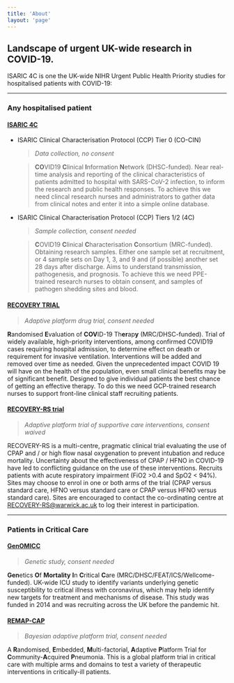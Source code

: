 ```yaml
---
title: 'About'
layout: 'page'
---
```



## Landscape of urgent UK-wide research in COVID-19.

ISARIC 4C is one the UK-wide NIHR Urgent Public Health Priority studies for hospitalised patients with COVID-19:

<hr>

### Any hospitalised patient

#### [ISARIC 4C](./)

- ISARIC Clinical Characterisation Protocol (CCP) Tier 0 (CO-CIN)

	> *Data collection, no consent*

	> **CO**VID19 **C**linical **I**nformation **N**etwork (DHSC-funded). Near real-time analysis and reporting of the clinical characteristics of patients admitted to hospital with SARS-CoV-2 infection, to inform the research and public health responses. To achieve this we need clincal research nurses and administrators to gather data from clinical notes and enter it into a simple online database.

- ISARIC Clinical Characterisation Protocol (CCP) Tiers 1/2 (4C)

	> *Sample collection, consent needed*

	> **C**OVID19 **C**linical **C**haracterisation **C**onsortium (MRC-funded). Obtaining research samples. Either one sample set at recruitment, or 4 sample sets on Day 1, 3, and 9 and (if possible) another set 28 days after discharge. Aims to understand transmission, pathogenesis, and prognosis. To achieve this we need PPE-trained research nurses to obtain consent, and samples of pathogen shedding sites and blood.

#### [RECOVERY TRIAL](https://www.recoverytrial.net/)

> *Adaptive platform drug trial, consent needed*

**R**andomised **E**valuation of **COV**ID-19 Th**er**ap**y** (MRC/DHSC-funded). Trial of widely available, high-priority interventions, among confirmed COVID19 cases requiring hospital admission, to determine effect on death or requirement for invasive ventilation. Interventions will be added and removed over time as needed. Given the unprecedented impact COVID 19 will have on the health of the population, even small clinical benefits may be of significant benefit. Designed to give individual patients the best chance of getting an effective therapy. To do this we need GCP-trained research nurses to support front-line clinical staff recruiting patients.

#### [RECOVERY-RS trial](https://warwick.ac.uk/fac/sci/med/research/ctu/trials/recovery-rs/)

> *Adaptive platform trial of supportive care interventions, consent waived*

RECOVERY-RS is a multi-centre, pragmatic clinical trial evaluating the use of CPAP and / or high flow nasal oxygenation to prevent intubation and reduce mortality.  Uncertainty about the effectiveness of CPAP / HFNO in COVID-19 have led to conflicting guidance on the use of these interventions. Recruits patients with acute respiratory impairment (FiO2 >0.4 and SpO2 < 94%). Sites may choose to enrol in one or both arms of the trial (CPAP versus standard care, HFNO versus standard care or CPAP versus HFNO versus standard care). Sites are encouraged to contact the co-ordinating centre at RECOVERY-RS@warwick.ac.uk to log their interest in participation.

<hr>

### Patients in Critical Care

#### [GenOMICC](https://genomicc.org)

> *Genetic study, consent needed*

**Gen**etics **O**f **Mortality** **I**n **C**ritical **C**are (MRC/DHSC/FEAT/ICS/Wellcome-funded). UK-wide ICU study to identify variants underlying genetic susceptibility to critical illness with coronavirus, which may help identify new targets for treatment and mechanisms of disease. This study was funded in 2014 and was recruiting across the UK before the pandemic hit.

#### [REMAP-CAP](https://www.remapcap.org/)

> *Bayesian adaptive platform trial, consent needed*

A **R**andomised, **E**mbedded, **M**ulti-factorial, **A**daptive **P**latform Trial for **C**ommunity-**A**cquired **P**neumonia. This is a global platform trial in critical care with multiple arms and domains to test a variety of therapeutic interventions in critically-ill patients.











